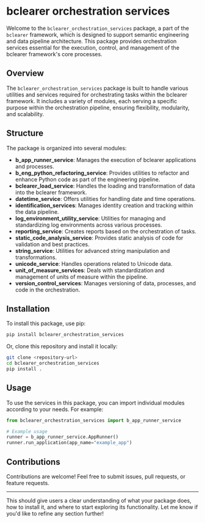# bclearer orchestration services

Welcome to the `bclearer_orchestration_services` package, a part of the `bclearer` framework, which is designed to support semantic engineering and data pipeline architecture. This package provides orchestration services essential for the execution, control, and management of the bclearer framework's core processes.

## Overview

The `bclearer_orchestration_services` package is built to handle various utilities and services required for orchestrating tasks within the bclearer framework. It includes a variety of modules, each serving a specific purpose within the orchestration pipeline, ensuring flexibility, modularity, and scalability.

## Structure

The package is organized into several modules:

- **b_app_runner_service**: Manages the execution of bclearer applications and processes.
- **b_eng_python_refactoring_service**: Provides utilities to refactor and enhance Python code as part of the engineering pipeline.
- **bclearer_load_service**: Handles the loading and transformation of data into the bclearer framework.
- **datetime_service**: Offers utilities for handling date and time operations.
- **identification_services**: Manages identity creation and tracking within the data pipeline.
- **log_environment_utility_service**: Utilities for managing and standardizing log environments across various processes.
- **reporting_service**: Creates reports based on the orchestration of tasks.
- **static_code_analysis_service**: Provides static analysis of code for validation and best practices.
- **string_service**: Utilities for advanced string manipulation and transformations.
- **unicode_service**: Handles operations related to Unicode data.
- **unit_of_measure_services**: Deals with standardization and management of units of measure within the pipeline.
- **version_control_services**: Manages versioning of data, processes, and code in the orchestration.

## Installation

To install this package, use pip:

```bash
pip install bclearer_orchestration_services
```

Or, clone this repository and install it locally:

```bash
git clone <repository-url>
cd bclearer_orchestration_services
pip install .
```

## Usage

To use the services in this package, you can import individual modules according to your needs. For example:

```python
from bclearer_orchestration_services import b_app_runner_service

# Example usage
runner = b_app_runner_service.AppRunner()
runner.run_application(app_name="example_app")
```

## Contributions

Contributions are welcome! Feel free to submit issues, pull requests, or feature requests.

---

This should give users a clear understanding of what your package does, how to install it, and where to start exploring its functionality. Let me know if you'd like to refine any section further!
